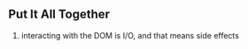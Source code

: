 <!--
 * @Author: your name
 * @Date: 2020-07-10 23:13:09
 * @LastEditTime: 2020-07-10 23:13:45
 * @LastEditors: Please set LastEditors
 * @Description: In User Settings Edit
 * @FilePath: /functional-light-javascript-study-notes/CH11/README.md
--> 
## Put It All Together
1. interacting with the DOM is I/O, and that means side effects